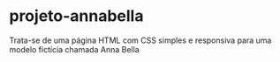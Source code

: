 # projeto-annabella
Trata-se de uma página HTML com CSS simples e responsiva para uma modelo fictícia chamada Anna Bella

